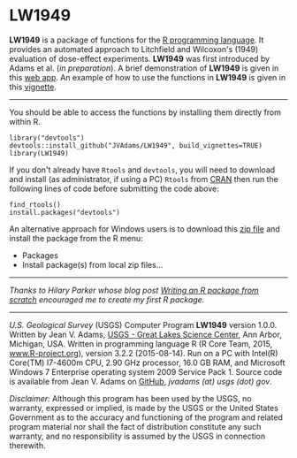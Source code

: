 LW1949
======

**LW1949** is a package of functions for the [R programming language](http://www.r-project.org/).  It provides an automated approach to 
Litchfield and Wilcoxon's (1949) evaluation of dose-effect experiments. **LW1949** was first introduced by Adams et al. (*in preparation*).
A brief demonstration of **LW1949** is given in this [web app](https://jvadams.shinyapps.io/LW1949demo).
An example of how to use the functions in **LW1949** is given in this [vignette](http://htmlpreview.github.io/?https://github.com/JVAdams/LW1949/blob/master/vignettes/Intro.html).

- - -

You should be able to access the functions by installing them directly from within R.

	library("devtools")
	devtools::install_github("JVAdams/LW1949", build_vignettes=TRUE)
	library(LW1949)

If you don't already have `Rtools` and `devtools`, you will need to download and install (as administrator, if using a PC) `Rtools` from 
[CRAN](http://cran.r-project.org/bin/windows/Rtools/) then run the following lines of code before submitting the code above:

	find_rtools()
	install.packages("devtools")

An alternative approach for Windows users is to download this 
[zip file](https://github.com/JVAdams/LW1949/archive/master.zip)
and install the package from the R menu:
- Packages
- Install package(s) from local zip files...
	
- - -

_Thanks to Hilary Parker whose blog post 
[Writing an R package from scratch](http://hilaryparker.com/2014/04/29/writing-an-r-package-from-scratch/)
encouraged me to create my first R package._

- - -

_U.S. Geological Survey_ (USGS) Computer Program **LW1949** version 1.0.0. 
Written by Jean V. Adams, [USGS - Great Lakes Science Center](http://www.glsc.usgs.gov/), Ann Arbor, Michigan, USA. 
Written in programming language R (R Core Team, 2015, www.R-project.org), version 3.2.2 (2015-08-14). 
Run on a PC with Intel(R) Core(TM) I7-4600m CPU, 2.90 GHz processor, 16.0 GB RAM, and Microsoft Windows 7 Enterprise operating system 2009 Service Pack 1. 
Source code is available from Jean V. Adams on [GitHub](https://github.com/JVAdams/LW1949), _jvadams (at) usgs (dot) gov_.

_Disclaimer:_ Although this program has been used by the USGS, no warranty, expressed or implied, is made by the USGS or the United States Government 
as to the accuracy and functioning of the program and related program material nor shall the fact of distribution constitute any such warranty, 
and no responsibility is assumed by the USGS in connection therewith.
